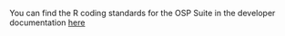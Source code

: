 You can find the R coding standards for the OSP Suite in the developer documentation [here](https://github.com/Open-Systems-Pharmacology/developer-docs/blob/main/ospsuite-r-specifics/CODING_STANDARDS_R.md)